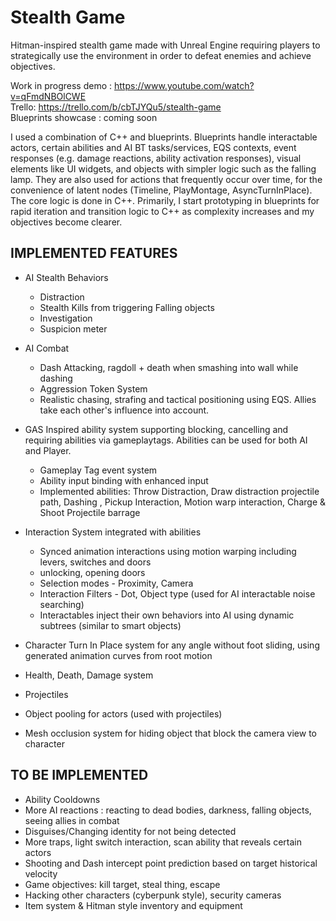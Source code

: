 # Stealth Game 
Hitman-inspired stealth game made with Unreal Engine requiring players to strategically use the environment in order to defeat enemies and achieve objectives.

Work in progress demo : https://www.youtube.com/watch?v=qFmdNBOlCWE   
Trello: https://trello.com/b/cbTJYQu5/stealth-game   
Blueprints showcase : coming soon   

I used a combination of C++ and blueprints. Blueprints handle interactable actors, certain abilities and AI BT tasks/services, EQS contexts, event responses (e.g. damage reactions, ability activation responses), visual elements like UI widgets, and objects with simpler logic such as the falling lamp. They are also used for actions that frequently occur over time, for the convenience of latent nodes (Timeline, PlayMontage, AsyncTurnInPlace). The core logic is done in C++. Primarily, I start prototyping in blueprints for rapid iteration and transition logic to C++ as complexity increases and my objectives become clearer.
## IMPLEMENTED FEATURES

- AI Stealth Behaviors
  - Distraction
  - Stealth Kills from triggering Falling objects
  - Investigation
  - Suspicion meter
 
- AI Combat
  - Dash Attacking, ragdoll + death when smashing into wall while dashing
  - Aggression Token System
  - Realistic chasing, strafing and tactical positioning using EQS. Allies take each other's influence into account.

- GAS Inspired ability system supporting blocking, cancelling and requiring abilities via gameplaytags. Abilities can be used for both AI and Player.
  - Gameplay Tag event system
  - Ability input binding with enhanced input
  - Implemented abilities: Throw Distraction, Draw distraction projectile path, Dashing , Pickup Interaction, Motion warp interaction, Charge & Shoot Projectile barrage
 
- Interaction System integrated with abilities
  - Synced animation interactions using motion warping including levers, switches and doors
  - unlocking, opening doors
  - Selection modes - Proximity, Camera
  - Interaction Filters - Dot, Object type (used for AI interactable noise searching)
  - Interactables inject their own behaviors into AI using dynamic subtrees (similar to smart objects)

- Character Turn In Place system for any angle without foot sliding, using generated animation curves from root motion
- Health, Death, Damage system
- Projectiles
- Object pooling for actors (used with projectiles)
- Mesh occlusion system for hiding object that block the camera view to character

## TO BE IMPLEMENTED

- Ability Cooldowns
- More AI reactions : reacting to dead bodies, darkness, falling objects, seeing allies in combat
- Disguises/Changing identity for not being detected
- More traps, light switch interaction, scan ability that reveals certain actors
- Shooting and Dash intercept point prediction based on target historical velocity
- Game objectives: kill target, steal thing, escape
- Hacking other characters (cyberpunk style), security cameras
- Item system & Hitman style inventory and equipment

